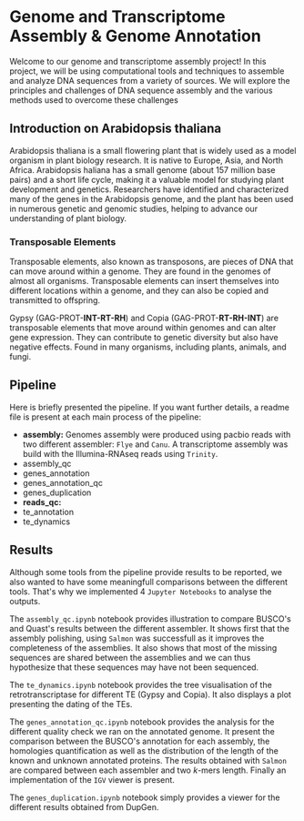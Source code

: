 # Genome and Transcriptome Assembly & Genome Annotation

Welcome to our genome and transcriptome assembly project! In this project, we 
will be using computational tools and techniques to assemble and analyze DNA 
sequences from a variety of sources. We will explore the principles and 
challenges of DNA sequence assembly and the various methods used to overcome 
these challenges

## Introduction on Arabidopsis thaliana
Arabidopsis thaliana is a small flowering plant that is widely used as a model 
organism in plant biology research. It is native to Europe, Asia, and North 
Africa. Arabidopsis haliana has a small genome (about 157 million base pairs) and a 
short life cycle, making it a valuable model for studying plant development and 
genetics. Researchers have identified and characterized many of the genes in the 
Arabidopsis genome, and the plant has been used in numerous genetic and genomic 
studies, helping to advance our understanding of plant biology.

### Transposable Elements
Transposable elements, also known as transposons, are pieces of DNA that can move 
around within a genome. They are found in the genomes of almost all organisms. 
Transposable elements can insert themselves into different locations within a genome, 
and they can also be copied and transmitted to offspring.

Gypsy (GAG-PROT-**INT-RT-RH**) and Copia (GAG-PROT-**RT-RH-INT**) are transposable 
elements that move around within genomes and can alter gene expression. They can 
contribute to genetic diversity but also have negative effects. Found in many 
organisms, including plants, animals, and fungi.


## Pipeline
Here is briefly presented the pipeline. If you want further details, a readme
file is present at each main process of the pipeline:
- **assembly:** Genomes assembly were produced using pacbio reads with two
different assembler: `Flye` and `Canu`. A transcriptome assembly was build 
with the Illumina-RNAseq reads using `Trinity`.
- assembly_qc
- genes_annotation
- genes_annotation_qc
- genes_duplication
- **reads_qc:** 
- te_annotation
- te_dynamics

## Results
Although some tools from the pipeline provide results to be reported, we also
wanted to have some meaningfull comparisons between the different tools. That's
why we implemented 4 `Jupyter Notebooks` to analyse the outputs.

The `assembly_qc.ipynb` notebook provides illustration to compare BUSCO's and 
Quast's results between the different assembler. It shows first that the assembly
polishing, using `Salmon` was successfull as it improves the completeness of
the assemblies. It also shows that most of the missing sequences are shared
between the assemblies and we can thus hypothesize that these sequences may have
not been sequenced.

The `te_dynamics.ipynb` notebook provides the tree visualisation of the 
retrotranscriptase for different TE (Gypsy and Copia). It also displays a plot
presenting the dating of the TEs.

The `genes_annotation_qc.ipynb` notebook provides the analysis for the different
quality check we ran on the annotated genome. It present the comparison between
the BUSCO's annotation for each assembly, the homologies quantification as well
as the distribution of the length of the known and unknown annotated proteins.
The results obtained with `Salmon` are compared between each assembler and two
$k$-mers length. Finally an implementation of the `IGV` viewer is present.

The `genes_duplication.ipynb` notebook simply provides a viewer for the different
results obtained from DupGen.